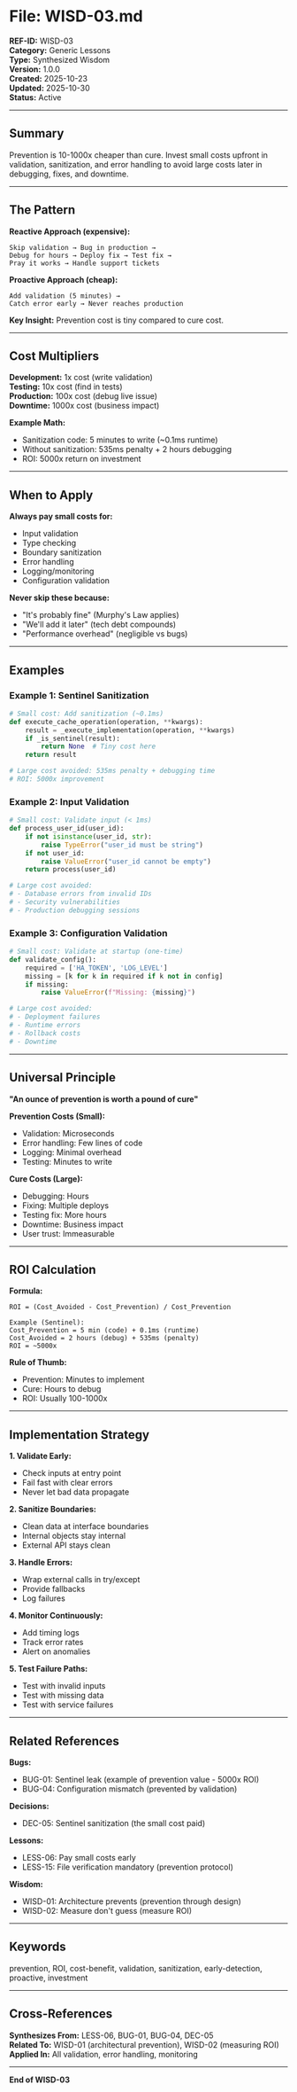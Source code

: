 # File: WISD-03.md

**REF-ID:** WISD-03  
**Category:** Generic Lessons  
**Type:** Synthesized Wisdom  
**Version:** 1.0.0  
**Created:** 2025-10-23  
**Updated:** 2025-10-30  
**Status:** Active

---

## Summary

Prevention is 10-1000x cheaper than cure. Invest small costs upfront in validation, sanitization, and error handling to avoid large costs later in debugging, fixes, and downtime.

---

## The Pattern

**Reactive Approach (expensive):**
```
Skip validation → Bug in production → 
Debug for hours → Deploy fix → Test fix → 
Pray it works → Handle support tickets
```

**Proactive Approach (cheap):**
```
Add validation (5 minutes) → 
Catch error early → Never reaches production
```

**Key Insight:** Prevention cost is tiny compared to cure cost.

---

## Cost Multipliers

**Development:** 1x cost (write validation)  
**Testing:** 10x cost (find in tests)  
**Production:** 100x cost (debug live issue)  
**Downtime:** 1000x cost (business impact)

**Example Math:**
- Sanitization code: 5 minutes to write (~0.1ms runtime)
- Without sanitization: 535ms penalty + 2 hours debugging
- ROI: 5000x return on investment

---

## When to Apply

**Always pay small costs for:**
- Input validation
- Type checking
- Boundary sanitization
- Error handling
- Logging/monitoring
- Configuration validation

**Never skip these because:**
- "It's probably fine" (Murphy's Law applies)
- "We'll add it later" (tech debt compounds)
- "Performance overhead" (negligible vs bugs)

---

## Examples

### Example 1: Sentinel Sanitization
```python
# Small cost: Add sanitization (~0.1ms)
def execute_cache_operation(operation, **kwargs):
    result = _execute_implementation(operation, **kwargs)
    if _is_sentinel(result):
        return None  # Tiny cost here
    return result

# Large cost avoided: 535ms penalty + debugging time
# ROI: 5000x improvement
```

### Example 2: Input Validation
```python
# Small cost: Validate input (< 1ms)
def process_user_id(user_id):
    if not isinstance(user_id, str):
        raise TypeError("user_id must be string")
    if not user_id:
        raise ValueError("user_id cannot be empty")
    return process(user_id)

# Large cost avoided: 
# - Database errors from invalid IDs
# - Security vulnerabilities
# - Production debugging sessions
```

### Example 3: Configuration Validation
```python
# Small cost: Validate at startup (one-time)
def validate_config():
    required = ['HA_TOKEN', 'LOG_LEVEL']
    missing = [k for k in required if k not in config]
    if missing:
        raise ValueError(f"Missing: {missing}")

# Large cost avoided:
# - Deployment failures
# - Runtime errors
# - Rollback costs
# - Downtime
```

---

## Universal Principle

**"An ounce of prevention is worth a pound of cure"**

**Prevention Costs (Small):**
- Validation: Microseconds
- Error handling: Few lines of code
- Logging: Minimal overhead
- Testing: Minutes to write

**Cure Costs (Large):**
- Debugging: Hours
- Fixing: Multiple deploys
- Testing fix: More hours
- Downtime: Business impact
- User trust: Immeasurable

---

## ROI Calculation

**Formula:**
```
ROI = (Cost_Avoided - Cost_Prevention) / Cost_Prevention

Example (Sentinel):
Cost_Prevention = 5 min (code) + 0.1ms (runtime)
Cost_Avoided = 2 hours (debug) + 535ms (penalty)
ROI = ~5000x
```

**Rule of Thumb:**
- Prevention: Minutes to implement
- Cure: Hours to debug
- ROI: Usually 100-1000x

---

## Implementation Strategy

**1. Validate Early:**
- Check inputs at entry point
- Fail fast with clear errors
- Never let bad data propagate

**2. Sanitize Boundaries:**
- Clean data at interface boundaries
- Internal objects stay internal
- External API stays clean

**3. Handle Errors:**
- Wrap external calls in try/except
- Provide fallbacks
- Log failures

**4. Monitor Continuously:**
- Add timing logs
- Track error rates
- Alert on anomalies

**5. Test Failure Paths:**
- Test with invalid inputs
- Test with missing data
- Test with service failures

---

## Related References

**Bugs:**
- BUG-01: Sentinel leak (example of prevention value - 5000x ROI)
- BUG-04: Configuration mismatch (prevented by validation)

**Decisions:**
- DEC-05: Sentinel sanitization (the small cost paid)

**Lessons:**
- LESS-06: Pay small costs early
- LESS-15: File verification mandatory (prevention protocol)

**Wisdom:**
- WISD-01: Architecture prevents (prevention through design)
- WISD-02: Measure don't guess (measure ROI)

---

## Keywords

prevention, ROI, cost-benefit, validation, sanitization, early-detection, proactive, investment

---

## Cross-References

**Synthesizes From:** LESS-06, BUG-01, BUG-04, DEC-05  
**Related To:** WISD-01 (architectural prevention), WISD-02 (measuring ROI)  
**Applied In:** All validation, error handling, monitoring

---

**End of WISD-03**
